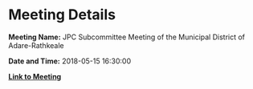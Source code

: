 # Meeting Details

**Meeting Name:** JPC Subcommittee Meeting of the Municipal District of Adare-Rathkeale

**Date and Time:** 2018-05-15 16:30:00

**[Link to Meeting](https://www.limerick.ie/council/whats-on/jpc-subcommittee-meeting-municipal-district-adare-rathkeale)**

